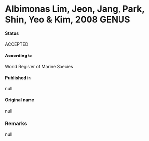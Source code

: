 Albimonas Lim, Jeon, Jang, Park, Shin, Yeo & Kim, 2008 GENUS
=======

#### Status
ACCEPTED

#### According to
World Register of Marine Species

#### Published in
null

#### Original name
null

### Remarks
null